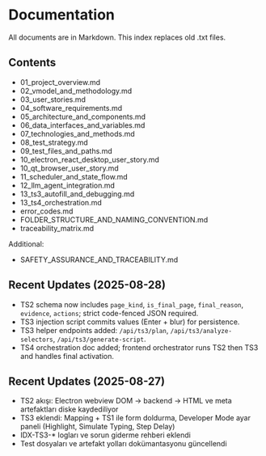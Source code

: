 # Documentation

All documents are in Markdown. This index replaces old .txt files.

## Contents
- 01_project_overview.md
- 02_vmodel_and_methodology.md
- 03_user_stories.md
- 04_software_requirements.md
- 05_architecture_and_components.md
- 06_data_interfaces_and_variables.md
- 07_technologies_and_methods.md
- 08_test_strategy.md
- 09_test_files_and_paths.md
- 10_electron_react_desktop_user_story.md
- 10_qt_browser_user_story.md
- 11_scheduler_and_state_flow.md
- 12_llm_agent_integration.md
- 13_ts3_autofill_and_debugging.md
- 13_ts4_orchestration.md
- error_codes.md
- FOLDER_STRUCTURE_AND_NAMING_CONVENTION.md
- traceability_matrix.md

Additional:
- SAFETY_ASSURANCE_AND_TRACEABILITY.md

## Recent Updates (2025-08-28)
- TS2 schema now includes `page_kind`, `is_final_page`, `final_reason`, `evidence`, `actions`; strict code-fenced JSON required.
- TS3 injection script commits values (Enter + blur) for persistence.
- TS3 helper endpoints added: `/api/ts3/plan`, `/api/ts3/analyze-selectors`, `/api/ts3/generate-script`.
- TS4 orchestration doc added; frontend orchestrator runs TS2 then TS3 and handles final activation.

## Recent Updates (2025-08-27)
- TS2 akışı: Electron webview DOM → backend → HTML ve meta artefaktları diske kaydediliyor
- TS3 eklendi: Mapping + TS1 ile form doldurma, Developer Mode ayar paneli (Highlight, Simulate Typing, Step Delay)
- IDX-TS3-* logları ve sorun giderme rehberi eklendi
- Test dosyaları ve artefakt yolları dokümantasyonu güncellendi
